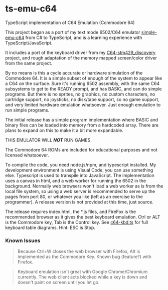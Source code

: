 # ts-emu-c64
TypeScript implementation of C64 Emulation (Commodore 64)

This project began as a port of my text mode 6502/C64 emulator [simple-emu-c64](https://github.com/davervw/simple-emu-c64) from C# to TypeScript, and is a learning experience with TypeScript/JavaScript.

It includes a port of the keyboard driver from my [C64-stm429_discovery](https://os.mbed.com/users/davervw/code/C64-stm429_discovery/) project, and rough adaptation of the memory mapped screen/color driver from the same project.

By no means is this a cycle accurate or hardware simulation of the Commodore 64.  It is a simple subset of enough of the system to appear like a C64 on the surface.  Sure it's running 6502 assembly, with the same C64 subsystems to get to the READY prompt, and has BASIC, and can do simple programs.  But there is no sprites, no graphics, no custom characters, no cartridge support, no joysticks, no disk/tape support, so no game support, and very limited hardware emulation whatsoever.  Just enough emulation to run simple programs.

The initial release has a simple program implementation where BASIC and binary files can be loaded into memory from a hardcoded array.  There are plans to expand on this to make it a bit more expandable.

THIS EMULATOR WILL ***NOT*** RUN GAMES.

The Commodore 64 ROMs are included for educational purposes and not licensed whatsoever.

To compile the code, you need node.js/npm, and typescript installed.  My development environment is using Visual Code, you can use something else.   Typescript is used to transpile into JavaScript.  The implementation uses a canvas in html, and a web worker for running the 6502 in the background.  Normally web browsers won't load a web worker as is from the local file system, so using a web server is recommended to serve up the pages from port 80, or whatever you like (left as an exercise to the programmer).  A release version is not provided at this time, just source.

The release requires index.html, the *.js files, and FireFox is the recommended browser as it gives the best keyboard emulation.  Ctrl or ALT is the Commodore key, Tab is the Control key.  See [c64-kbd.ts](https://github.com/davervw/ts-emu-c64/blob/master/c64-kbd.ts) for full keyboard table diagrams.  Hint: ESC is Stop.

### Known Issues ###

>Because Ctrl+W closes the web browser with Firefox, Alt is implemented as the Commodore Key.  Known bug (feature?) with Firefox.

>Keyboard emulation isn't great with Google Chrome/Chromium currently.   The web client acts blocked while a key is down and doesn't paint on screen until you let go.